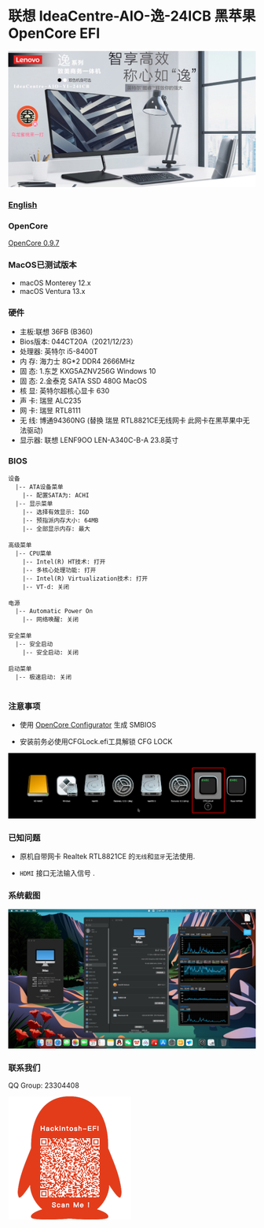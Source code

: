 # 联想 IdeaCentre-AIO-逸-24ICB 黑苹果 OpenCore EFI

![image](ScreenShot/AIOYI24ICB.jpg)

### [English](https://github.com/hackintosh-efi/Lenovo-IdeaCentre-AIO-YI-24ICB-OpenCore)

### OpenCore

[OpenCore 0.9.7](https://github.com/acidanthera/OpenCorePkg)

### MacOS已测试版本

- macOS Monterey 12.x
- macOS Ventura  13.x 

### 硬件

- 主板:联想 36FB (B360)
- Bios版本: 044CT20A（2021/12/23）
- 处理器: 英特尔 i5-8400T
- 内  存: 海力士 8G*2 DDR4 2666MHz
- 固  态: 1.东芝 KXG5AZNV256G Windows 10
- 固  态: 2.金泰克 SATA SSD 480G MacOS
- 核  显: 英特尔超核心显卡 630
- 声  卡: 瑞昱 ALC235
- 网  卡: 瑞昱 RTL8111
- 无  线: 博通94360NG (替换 瑞昱 RTL8821CE无线网卡 此网卡在黑苹果中无法驱动)
- 显示器: 联想 LENF9OO LEN-A340C-B-A 23.8英寸


### BIOS

```
设备
  |-- ATA设备菜单
    |-- 配置SATA为: ACHI
  |-- 显示菜单
    |-- 选择有效显示: IGD
    |-- 预指派内存大小: 64MB
    |-- 全部显示内存: 最大

高级菜单
  |-- CPU菜单
    |-- Intel(R) HT技术: 打开
    |-- 多核心处理功能: 打开
    |-- Intel(R) Virtualization技术: 打开
    |-- VT-d: 关闭

电源
  |-- Automatic Power On
    |-- 网络唤醒: 关闭

安全菜单
  |-- 安全启动
    |-- 安全启动: 关闭

启动菜单
  |-- 极速启动: 关闭
  
```

### 注意事项
 - 使用 [OpenCore Configurator](https://mackie100projects.altervista.org/opencore-configurator/) 生成 SMBIOS

 - 安装前务必使用CFGLock.efi工具解锁 CFG LOCK

![image](ScreenShot/CFGLock.efi.png)


### 已知问题

-  原机自带网卡 Realtek RTL8821CE 的`无线`和`蓝牙`无法使用.

- `HDMI` 接口无法输入信号 .


### 系统截图

![macOS Ventura](ScreenShot/about.jpg)

### 联系我们

QQ Group: 23304408

![image](ScreenShot/QRCode.png)

